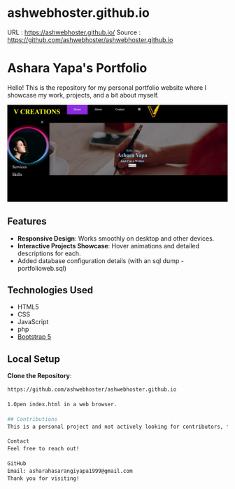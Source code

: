 # ashwebhoster.github.io

URL :  https://ashwebhoster.github.io/
Source : https://github.com/ashwebhoster/ashwebhoster.github.io

# Ashara Yapa's Portfolio

Hello! This is the repository for my personal portfolio website where I showcase my work, projects, and a bit about myself.

![Portfolio Screenshot](screenshot.JPG)

## Features

- **Responsive Design**: Works smoothly on desktop and other devices.
- **Interactive Projects Showcase**: Hover animations and detailed descriptions for each.
- Added database configuration details (with an sql dump - portfolioweb.sql) 

## Technologies Used

- HTML5
- CSS
- JavaScript
- php
- [Bootstrap 5](https://getbootstrap.com/)

## Local Setup

 **Clone the Repository**:
   
   ```bash
  https://github.com/ashwebhoster/ashwebhoster.github.io

1.Open index.html in a web browser.

## Contributions
This is a personal project and not actively looking for contributors, feedback, suggestions, and bug reports are welcome.

Contact
Feel free to reach out!

GitHub
Email: asharahasarangiyapa1999@gmail.com
Thank you for visiting!








